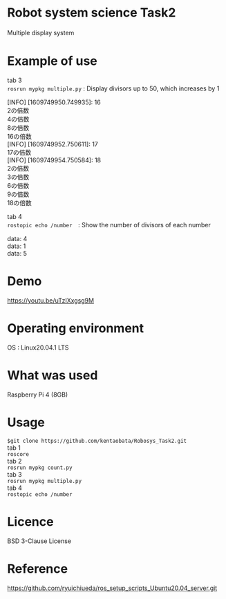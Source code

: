 # Robot system science Task2   
Multiple display system  　

# Example of use     

tab 3  
`rosrun mypkg multiple.py` : Display divisors up to 50, which increases by 1　　

[INFO] [1609749950.749935]: 16  
2の倍数  
4の倍数  
8の倍数  
16の倍数  
[INFO] [1609749952.750611]: 17  
17の倍数  
[INFO] [1609749954.750584]: 18  
2の倍数  
3の倍数  
6の倍数  
9の倍数  
18の倍数  

tab 4  
`rostopic echo /number`　: Show the number of divisors of each number　

data: 4  
data: 1  
data: 5  

# Demo  
https://youtu.be/uTzIXxgsg9M

# Operating environment  
OS : Linux20.04.1 LTS  

# What was used  
Raspberry Pi 4 (8GB)  

# Usage
`$git clone https://github.com/kentaobata/Robosys_Task2.git`   
 tab 1  
 `roscore`  
 tab 2  
 `rosrun mypkg count.py`  
 tab 3  
 `rosrun mypkg multiple.py`  
 tab 4  
 `rostopic echo /number`  
 
 # Licence  
 BSD 3-Clause License  
 
 # Reference
 https://github.com/ryuichiueda/ros_setup_scripts_Ubuntu20.04_server.git
 
 

 
